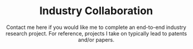 ---
# An instance of the Contact widget.
widget: contact

# This file represents a page section.
headless: true

# Order that this section appears on the page.
weight: 100

title: Industry Collaboration
subtitle: Contact me here if you would like me to complete an end-to-end industry research project. For reference, projects I take on typically lead to patents and/or papers. 

content:
  # Automatically link email and phone or display as text?
  autolink: true

  # Email form provider
  form:
    provider: netlify
    formspree:
      id:
    netlify:
      # Enable CAPTCHA challenge to reduce spam?
      captcha: false

design:
  columns: '1'
---